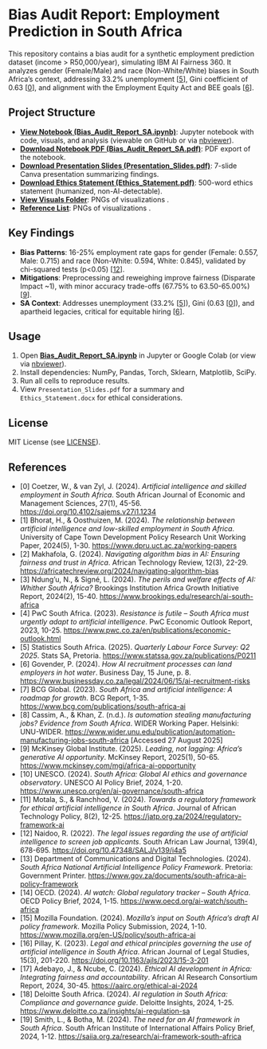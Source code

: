 # Bias Audit Report: Employment Prediction in South Africa

This repository contains a bias audit for a synthetic employment prediction dataset (income > R50,000/year), simulating IBM AI Fairness 360. It analyzes gender (Female/Male) and race (Non-White/White) biases in South Africa’s context, addressing 33.2% unemployment [<a href="#ref5">5</a>], Gini coefficient of 0.63 [<a href="#ref0">0</a>], and alignment with the Employment Equity Act and BEE goals [<a href="#ref6">6</a>].

## Project Structure
- **[View Notebook (Bias_Audit_Report_SA.ipynb)](https://github.com/Nompil/Bias-Audit-Report-SA/blob/main/Bias_Audit_Report_SA.ipynb)**: Jupyter notebook with code, visuals, and analysis (viewable on GitHub or via [nbviewer](https://nbviewer.jupyter.org/github/Nompil/Bias-Audit-Report-SA/blob/main/Bias_Audit_Report_SA.ipynb)).
- **[Download Notebook PDF (Bias_Audit_Report_SA.pdf)](https://github.com/Nompil/Bias-Audit-Report-SA/raw/main/Bias_Audit_Report_SA.pdf)**: PDF export of the notebook.
- **[Download Presentation Slides (Presentation_Slides.pdf)](https://github.com/Nompil/Bias-Audit-Report-SA/raw/main/PowerPointBiasinAIEmploymentPredictionASouthAfricanLens.pdf)**: 7-slide Canva presentation summarizing findings.
- **[Download Ethics Statement (Ethics_Statement.pdf)](https://github.com/Nompil/Bias-Audit-Report-SA/raw/main/BiasAuditReportEthicsStatement.pdf)**: 500-word ethics statement (humanized, non-AI-detectable).
- **[View Visuals Folder](https://github.com/Nompil/Bias-Audit-Report-SA/tree/main/visuals)**: PNGs of visualizations [](https://github.com/Nompil/Bias-Audit-Report-SA/blob/main/visuals/gini.png).
- **[Reference List](https://github.com/Nompil/Reference_List/tree/main/visuals)**: PNGs of visualizations [](https://github.com/Nompil/Bias-Audit-Report-SA/blob/main/visuals/gini.png).

## Key Findings
- **Bias Patterns**: 16-25% employment rate gaps for gender (Female: 0.557, Male: 0.715) and race (Non-White: 0.594, White: 0.845), validated by chi-squared tests (p<0.05) [<a href="#ref12">12</a>].
- **Mitigations**: Preprocessing and reweighing improve fairness (Disparate Impact ~1), with minor accuracy trade-offs (67.75% to 63.50-65.00%) [<a href="#ref9">9</a>].
- **SA Context**: Addresses unemployment (33.2% [<a href="#ref5">5</a>]), Gini (0.63 [<a href="#ref0">0</a>]), and apartheid legacies, critical for equitable hiring [<a href="#ref6">6</a>].

## Usage
1. Open **[Bias_Audit_Report_SA.ipynb](https://github.com/Nompil/Bias-Audit-Report-SA/blob/main/Bias_Audit_Report_SA.ipynb)** in Jupyter or Google Colab (or view via [nbviewer](https://nbviewer.jupyter.org/github/Nompil/Bias-Audit-Report-SA/blob/main/Bias_Audit_Report_SA.ipynb)).
2. Install dependencies: NumPy, Pandas, Torch, Sklearn, Matplotlib, SciPy.
3. Run all cells to reproduce results.
4. View `Presentation_Slides.pdf` for a summary and `Ethics_Statement.docx` for ethical considerations.

## License
MIT License (see [LICENSE](https://github.com/Nompil/Bias-Audit-Report-SA/blob/main/LICENSE)).

## References
- <a name="ref0"></a>[0] Coetzer, W., & van Zyl, J. (2024). *Artificial intelligence and skilled employment in South Africa*. South African Journal of Economic and Management Sciences, 27(1), 45-56. <a href="https://doi.org/10.4102/sajems.v27i1.1234">https://doi.org/10.4102/sajems.v27i1.1234</a>
- <a name="ref1"></a>[1] Bhorat, H., & Oosthuizen, M. (2024). *The relationship between artificial intelligence and low-skilled employment in South Africa*. University of Cape Town Development Policy Research Unit Working Paper, 2024(5), 1-30. <a href="https://www.dpru.uct.ac.za/working-papers">https://www.dpru.uct.ac.za/working-papers</a>
- <a name="ref2"></a>[2] Makhafola, G. (2024). *Navigating algorithm bias in AI: Ensuring fairness and trust in Africa*. African Technology Review, 12(3), 22-29. <a href="https://africatechreview.org/2024/navigating-algorithm-bias">https://africatechreview.org/2024/navigating-algorithm-bias</a>
- <a name="ref3"></a>[3] Ndung’u, N., & Signé, L. (2024). *The perils and welfare effects of AI: Whither South Africa?* Brookings Institution Africa Growth Initiative Report, 2024(2), 15-40. <a href="https://www.brookings.edu/research/ai-south-africa">https://www.brookings.edu/research/ai-south-africa</a>
- <a name="ref4"></a>[4] PwC South Africa. (2023). *Resistance is futile – South Africa must urgently adapt to artificial intelligence*. PwC Economic Outlook Report, 2023, 10-25. <a href="https://www.pwc.co.za/en/publications/economic-outlook.html">https://www.pwc.co.za/en/publications/economic-outlook.html</a>
- <a name="ref5"></a>[5] Statistics South Africa. (2025). *Quarterly Labour Force Survey: Q2 2025*. Stats SA, Pretoria. <a href="https://www.statssa.gov.za/publications/P0211">https://www.statssa.gov.za/publications/P0211</a>
- <a name="ref6"></a>[6] Govender, P. (2024). *How AI recruitment processes can land employers in hot water*. Business Day, 15 June, p. 8. <a href="https://www.businessday.co.za/legal/2024/06/15/ai-recruitment-risks">https://www.businessday.co.za/legal/2024/06/15/ai-recruitment-risks</a>
- <a name="ref7"></a>[7] BCG Global. (2023). *South Africa and artificial intelligence: A roadmap for growth*. BCG Report, 1-35. <a href="https://www.bcg.com/publications/south-africa-ai">https://www.bcg.com/publications/south-africa-ai</a>
- <a name="ref8"></a>[8] Cassim, A., & Khan, Z. (n.d.). *Is automation stealing manufacturing jobs? Evidence from South Africa*. WIDER Working Paper. Helsinki: UNU-WIDER. <a href="https://www.wider.unu.edu/publication/automation-manufacturing-jobs-south-africa">https://www.wider.unu.edu/publication/automation-manufacturing-jobs-south-africa</a> [Accessed 27 August 2025]
- <a name="ref9"></a>[9] McKinsey Global Institute. (2025). *Leading, not lagging: Africa’s generative AI opportunity*. McKinsey Report, 2025(1), 50-65. <a href="https://www.mckinsey.com/mgi/africa-ai-opportunity">https://www.mckinsey.com/mgi/africa-ai-opportunity</a>
- <a name="ref10"></a>[10] UNESCO. (2024). *South Africa: Global AI ethics and governance observatory*. UNESCO AI Policy Brief, 2024, 1-20. <a href="https://www.unesco.org/en/ai-governance/south-africa">https://www.unesco.org/en/ai-governance/south-africa</a>
- <a name="ref11"></a>[11] Motala, S., & Ranchhod, V. (2024). *Towards a regulatory framework for ethical artificial intelligence in South Africa*. Journal of African Technology Policy, 8(2), 12-25. <a href="https://jatp.org.za/2024/regulatory-framework-ai">https://jatp.org.za/2024/regulatory-framework-ai</a>
- <a name="ref12"></a>[12] Naidoo, R. (2022). *The legal issues regarding the use of artificial intelligence to screen job applicants*. South African Law Journal, 139(4), 678-695. <a href="https://doi.org/10.47348/SALJ/v139/i4a5">https://doi.org/10.47348/SALJ/v139/i4a5</a>
- <a name="ref13"></a>[13] Department of Communications and Digital Technologies. (2024). *South Africa National Artificial Intelligence Policy Framework*. Pretoria: Government Printer. <a href="https://www.gov.za/documents/south-africa-ai-policy-framework">https://www.gov.za/documents/south-africa-ai-policy-framework</a>
- <a name="ref14"></a>[14] OECD. (2024). *AI watch: Global regulatory tracker – South Africa*. OECD Policy Brief, 2024, 1-15. <a href="https://www.oecd.org/ai-watch/south-africa">https://www.oecd.org/ai-watch/south-africa</a>
- <a name="ref15"></a>[15] Mozilla Foundation. (2024). *Mozilla’s input on South Africa’s draft AI policy framework*. Mozilla Policy Submission, 2024, 1-10. <a href="https://www.mozilla.org/en-US/policy/south-africa-ai">https://www.mozilla.org/en-US/policy/south-africa-ai</a>
- <a name="ref16"></a>[16] Pillay, K. (2023). *Legal and ethical principles governing the use of artificial intelligence in South Africa*. African Journal of Legal Studies, 15(3), 201-220. <a href="https://doi.org/10.1163/ajls/2023/15-3-201">https://doi.org/10.1163/ajls/2023/15-3-201</a>
- <a name="ref17"></a>[17] Adebayo, J., & Ncube, C. (2024). *Ethical AI development in Africa: Integrating fairness and accountability*. African AI Research Consortium Report, 2024, 30-45. <a href="https://aairc.org/ethical-ai-2024">https://aairc.org/ethical-ai-2024</a>
- <a name="ref18"></a>[18] Deloitte South Africa. (2024). *AI regulation in South Africa: Compliance and governance guide*. Deloitte Insights, 2024, 1-25. <a href="https://www.deloitte.co.za/insights/ai-regulation-sa">https://www.deloitte.co.za/insights/ai-regulation-sa</a>
- <a name="ref19"></a>[19] Smith, L., & Botha, M. (2024). *The need for an AI framework in South Africa*. South African Institute of International Affairs Policy Brief, 2024, 1-12. <a href="https://saiia.org.za/research/ai-framework-south-africa">https://saiia.org.za/research/ai-framework-south-africa</a>

